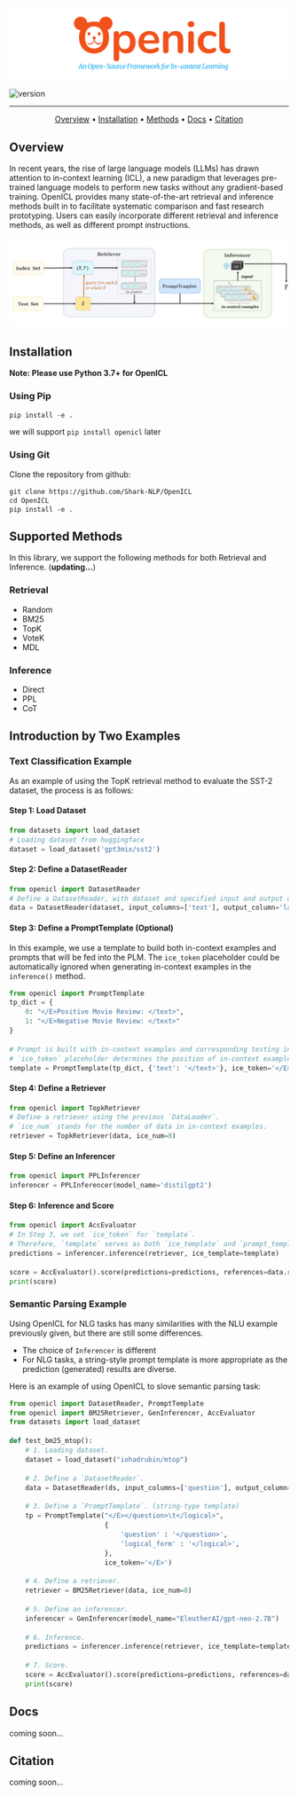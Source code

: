 <div align="center">
<img src="docs/openicl.png" width=600px>
</div>


![version](https://img.shields.io/badge/version-0.1.0-blue)

------

<p align="center">
  <a href="#overview">Overview</a> •
  <a href="#installation">Installation</a> •
  <a href="#supported-methods">Methods</a> •
  <a href="#docs">Docs</a> •
  <a href="#citation">Citation</a> 
</p>

## Overview
In recent years, the rise of large language models (LLMs) has drawn attention to in-context learning (ICL), a new paradigm that leverages pre-trained language models to perform new tasks without any gradient-based training.  OpenICL provides many state-of-the-art retrieval and inference methods built in to facilitate systematic comparison and fast research prototyping. Users can easily incorporate different retrieval and inference methods, as well as different prompt instructions.
<div align="center">
<img src="docs/overview.jpg">
</div>

## Installation
**Note: Please use Python 3.7+ for OpenICL**

### Using Pip
```
pip install -e .
```
we will support  `pip install openicl`  later

### Using Git
Clone the repository from github:
```
git clone https://github.com/Shark-NLP/OpenICL
cd OpenICL
pip install -e .
```

## Supported Methods
In this library, we support the following methods for both Retrieval and Inference. (**updating...**)

### Retrieval
+ Random
+ BM25
+ TopK
+ VoteK
+ MDL

### Inference
+ Direct
+ PPL
+ CoT

## Introduction by Two Examples
### Text Classification Example
As an example of using the TopK retrieval method to evaluate the SST-2 dataset, the process is as follows:

#### Step 1: Load Dataset
```python
from datasets import load_dataset
# Loading dataset from huggingface
dataset = load_dataset('gpt3mix/sst2')
```

#### Step 2: Define a DatasetReader
```python
from openicl import DatasetReader
# Define a DatasetReader, with dataset and specified input and output columns.
data = DatasetReader(dataset, input_columns=['text'], output_column='label')
```

#### Step 3: Define a PromptTemplate (Optional)
In this example, we use a template to build both in-context examples and prompts that will be fed into the PLM. The `ice_token` placeholder could be automatically ignored when generating in-context examples in the `inference()` method.
```python
from openicl import PromptTemplate
tp_dict = {
    0: "</E>Positive Movie Review: </text>",
    1: "</E>Negative Movie Review: </text>" 
}

# Prompt is built with in-context examples and corresponding testing input.
# `ice_token` placeholder determines the position of in-context examples.
template = PromptTemplate(tp_dict, {'text': '</text>'}, ice_token='</E>')
```

#### Step 4: Define a Retriever
```python
from openicl import TopkRetriever
# Define a retriever using the previous `DataLoader`.
# `ice_num` stands for the number of data in in-context examples.
retriever = TopkRetriever(data, ice_num=8)
```

#### Step 5: Define an Inferencer 
```python
from openicl import PPLInferencer
inferencer = PPLInferencer(model_name='distilgpt2')
```

#### Step 6: Inference and Score
```python
from openicl import AccEvaluator
# In Step 3, we set `ice_token` for `template`.
# Therefore, `template` serves as both `ice_template` and `prompt_template`
predictions = inferencer.inference(retriever, ice_template=template)

score = AccEvaluator().score(predictions=predictions, references=data.references)
print(score)
```

### Semantic Parsing Example
Using OpenICL for NLG tasks has many similarities with the NLU example previously given, but there are still some differences.
+ The choice of `Inferencer` is different
+ For NLG tasks, a string-style prompt template is more appropriate as the prediction (generated) results are diverse.

Here is an example of using OpenICL to slove semantic parsing task:
```python
from openicl import DatasetReader, PromptTemplate
from openicl import BM25Retriever, GenInferencer, AccEvaluator
from datasets import load_dataset

def test_bm25_mtop():
    # 1. Loading dataset.
    dataset = load_dataset("iohadrubin/mtop")

    # 2. Define a `DatasetReader`.
    data = DatasetReader(ds, input_columns=['question'], output_column='logical_form')  

    # 3. Define a `PromptTemplate`. (string-type template)  
    tp = PromptTemplate("</E></question>\t</logical>",
                        {
                            'question' : '</question>', 
                            'logical_form' : '</logical>',
                        }, 
                        ice_token='</E>')

    # 4. Define a retriever.
    retriever = BM25Retriever(data, ice_num=8)

    # 5. Define an inferencer.
    inferencer = GenInferencer(model_name="EleutherAI/gpt-neo-2.7B")

    # 6. Inference.
    predictions = inferencer.inference(retriever, ice_template=template)

    # 7. Score.
    score = AccEvaluator().score(predictions=predictions, references=data.references)
    print(score)
```

## Docs
coming soon...

## Citation
coming soon...